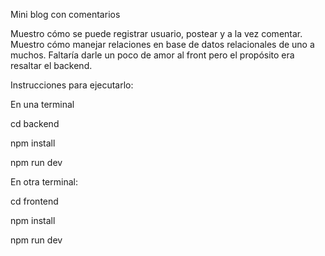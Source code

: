 Mini blog con comentarios

Muestro cómo se puede registrar usuario, postear y a la vez comentar.
Muestro cómo manejar relaciones en base de datos relacionales de uno a muchos.
Faltaría darle un poco de amor al front pero el propósito era resaltar el backend. 

Instrucciones para ejecutarlo:

En una terminal

cd backend

npm install

npm run dev



En otra terminal:

cd frontend

npm install

npm run dev
